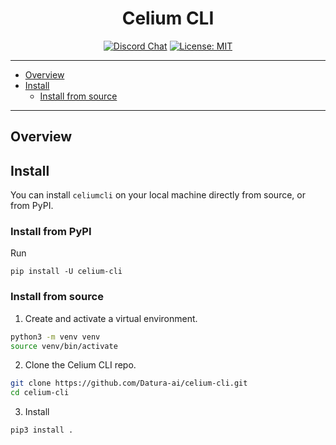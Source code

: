 <div align="center">

# Celium CLI 
[![Discord Chat](https://img.shields.io/discord/308323056592486420.svg)](https://discord.com/channels/799672011265015819/1291754566957928469)
[![License: MIT](https://img.shields.io/badge/License-MIT-yellow.svg)](https://opensource.org/licenses/MIT) 

---

</div>

- [Overview](#overview)
- [Install](#install)
  - [Install from source](#install-from-source)

---

## Overview

## Install

You can install `celiumcli` on your local machine directly from source, or from PyPI. 

### Install from PyPI

Run 
```
pip install -U celium-cli
```

### Install from source

1. Create and activate a virtual environment. 

```bash
python3 -m venv venv
source venv/bin/activate
```

2. Clone the Celium CLI repo. 

```bash
git clone https://github.com/Datura-ai/celium-cli.git
cd celium-cli
```

3. Install

```bash
pip3 install .
```